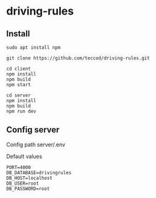# driving-rules

## Install
```
sudo apt install npm
```

```
git clone https://github.com/teccod/driving-rules.git
```

```
cd client
npm install
npm build
npm start
```

```
cd server
npm install
npm build
npm run dev
```

## Config server

Сonfig path server/.env

Default values

```
PORT=4000
DB_DATABASE=drivingrules
DB_HOST=localhost
DB_USER=root
DB_PASSWORD=root
```
